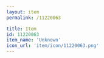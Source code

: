 ```yaml
---
layout: item
permalink: /11220063

title: Item
id: 11220063
item_name: 'Unknown'
icon_url: 'item/icon/11220063.png'
---
```

